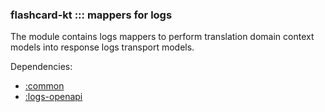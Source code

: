 ### flashcard-kt ::: mappers for logs

The module contains logs mappers to perform translation domain context models into response logs transport models.

Dependencies:
- [:common](../common)
- [:logs-openapi](../logs-openapi) 